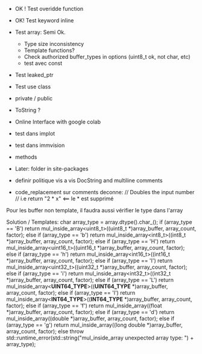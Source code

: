 - OK ! Test overidde function
- OK! Test keyword inline
- Test array: Semi Ok. 
  - Type size inconsistency
  - Template functions?
  - Check authorized buffer_types in options (uint8_t ok, not char, etc) 
  - test avec const 
- Test leaked_ptr
- Test use class
- private / public
- ToString ?
- Online Interface with google colab


- test dans implot
- test dans immvision
- methods

- Later: folder in site-packages
- definir politique vis a vis DocString and multiline comments
- code_replacement sur comments deconne:
    // Doubles the input number
    // i.e return "2 * x"    <== le * est supprimé


Pour les buffer non template, il faudra aussi vérifier le type dans l'array

Solution / Templates:
            char array_type = array.dtype().char_();
            if (array_type == 'B')
                return mul_inside_array<uint8_t>((uint8_t *)array_buffer, array_count, factor);
            else if (array_type == 'b')
                return mul_inside_array<int8_t>((int8_t *)array_buffer, array_count, factor);
            else if (array_type == 'H')
                return mul_inside_array<uint16_t>((uint16_t *)array_buffer, array_count, factor);
            else if (array_type == 'h')
                return mul_inside_array<int16_t>((int16_t *)array_buffer, array_count, factor);
            else if (array_type == 'I')
                return mul_inside_array<uint32_t>((uint32_t *)array_buffer, array_count, factor);
            else if (array_type == 'i')
                return mul_inside_array<int32_t>((int32_t *)array_buffer, array_count, factor);
    else if (array_type == 'L')
        return mul_inside_array<__UINT64_TYPE__>((__UINT64_TYPE__ *)array_buffer, array_count, factor);
    else if (array_type == 'l')
        return mul_inside_array<__INT64_TYPE__>((__INT64_TYPE__ *)array_buffer, array_count, factor);
            else if (array_type == 'f')
                return mul_inside_array<float>((float *)array_buffer, array_count, factor);
            else if (array_type == 'd')
                return mul_inside_array<double>((double *)array_buffer, array_count, factor);
            else if (array_type == 'g')
                return mul_inside_array<long double>((long double *)array_buffer, array_count, factor);
            else
                throw std::runtime_error(std::string("mul_inside_array unexpected array type: ") + array_type);

